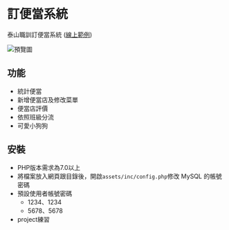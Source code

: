 # 訂便當系統
泰山職訓訂便當系統 ([線上範例](https://dinbendon.kento520.tw/))   

![預覽圖](https://github.com/rogeraabbccdd/PHP-Dinbendon/raw/master/preview/dinbendon.jpg)

## 功能
* 統計便當
* 新增便當店及修改菜單
* 便當店評價
* 依照班級分流
* 可愛小狗狗

## 安裝
* PHP版本需求為7.0以上
* 將檔案放入網頁跟目錄後，開啟`assets/inc/config.php`修改 MySQL 的帳號密碼
* 預設使用者帳號密碼
  * 1234、1234
  * 5678、5678
* project練習
